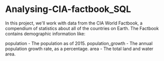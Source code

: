 # Analysing-CIA-factbook_SQL
In this project, we'll work with data from the CIA World Factbook, a compendium of statistics about all of the countries on Earth.
The Factbook contains demographic information like:

population - The population as of 2015.
population_growth - The annual population growth rate, as a percentage.
area - The total land and water area.
